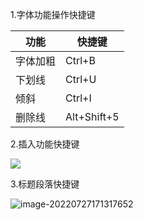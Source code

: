 1.字体功能操作快捷键

| 功能     | 快捷键      |
| -------- | ----------- |
| 字体加粗 | Ctrl+B      |
| 下划线   | Ctrl+U      |
| 倾斜     | Ctrl+I      |
| 删除线   | Alt+Shift+5 |

2.插入功能快捷键

![](C:\Users\17377\AppData\Roaming\Typora\typora-user-images\image-20220727171228759.png)

3.标题段落快捷键

![image-20220727171317652](C:\Users\17377\AppData\Roaming\Typora\typora-user-images\image-20220727171317652.png)

